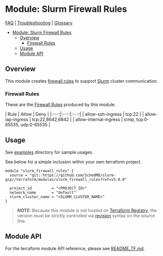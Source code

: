 # Module: Slurm Firewall Rules

[FAQ](../../../docs/faq.md) |
[Troubleshooting](../../../docs/troubleshooting.md) |
[Glossary](../../../docs/glossary.md)

<!-- mdformat-toc start --slug=github --no-anchors --maxlevel=6 --minlevel=1 -->

- [Module: Slurm Firewall Rules](#module-slurm-firewall-rules)
  - [Overview](#overview)
    - [Firewall Rules](#firewall-rules)
  - [Usage](#usage)
  - [Module API](#module-api)

<!-- mdformat-toc end -->

## Overview

This module creates [firewall rules](../../../docs/glossary.md#firewall-rules)
to support [Slurm](../../../docs/glossary.md#slurm) cluster communication.

### Firewall Rules

These are the [Firewall Rules](../../../docs/glossary.md#firewall-rules)
produced by this module.

| Rule | Allow | Deny | |:---:|:---:|:---:| | allow-ssh-ingress | tcp:22 | |
allow-iap-ingress | tcp:22,8642,6842 | | allow-internal-ingress | icmp,
tcp:0-65535, udp:0-65535 |

## Usage

See [examples](../../examples/slurm_firewall_rules/) directory for sample
usages.

See below for a simple inclusion within your own terraform project.

```hcl
module "slurm_firewall_rules" {
  source = "git::https://github.com/SchedMD/slurm-gcp//terraform/modules/slurm_firewall_rules?ref=v5.0.0"

  project_id         = "<PROJECT_ID>"
  network_name       = "default"
  slurm_cluster_name = "<SLURM_CLUSTER_NAME>"
}
```

> **NOTE:** Because this module is not hosted on
> [Terraform Registry](../../../docs/glossary.md#terraform-registry), the
> version must be strictly controlled via
> [revision](https://www.terraform.io/language/modules/sources#selecting-a-revision)
> syntax on the source line.

## Module API

For the terraform module API reference, please see
[README_TF.md](./README_TF.md).
